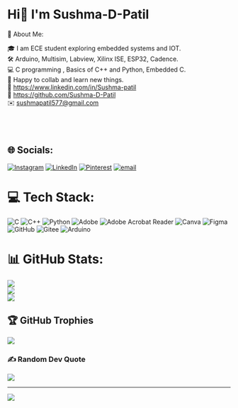 # Hi👋 I'm Sushma-D-Patil
💫 About Me:

🎓 I am ECE student exploring embedded systems and IOT.<br>🛠️ Arduino, Multisim, Labview, Xilinx ISE, ESP32, Cadence.<br>💻 C programming , Basics of C++ and Python, Embedded C.<br>🌱 Happy to collab and learn new things.<br>🔗 https://www.linkedin.com/in/Sushma-patil<br>🤝 https://github.com/Sushma-D-Patil<br>✉️ sushmapatil577@gmail.com<br><br><br><br>


## 🌐 Socials:
[![Instagram](https://img.shields.io/badge/Instagram-%23E4405F.svg?logo=Instagram&logoColor=white)](https://instagram.com/Sushmagouda18) [![LinkedIn](https://img.shields.io/badge/LinkedIn-%230077B5.svg?logo=linkedin&logoColor=white)](https://linkedin.com/in/sushma-patil) [![Pinterest](https://img.shields.io/badge/Pinterest-%23E60023.svg?logo=Pinterest&logoColor=white)](https://pinterest.com/Sushma) [![email](https://img.shields.io/badge/Email-D14836?logo=gmail&logoColor=white)](mailto:sushmapatil577@gmail.com) 

# 💻 Tech Stack:
![C](https://img.shields.io/badge/c-%2300599C.svg?style=flat&logo=c&logoColor=white) ![C++](https://img.shields.io/badge/c++-%2300599C.svg?style=flat&logo=c%2B%2B&logoColor=white) ![Python](https://img.shields.io/badge/python-3670A0?style=flat&logo=python&logoColor=ffdd54) ![Adobe](https://img.shields.io/badge/adobe-%23FF0000.svg?style=flat&logo=adobe&logoColor=white) ![Adobe Acrobat Reader](https://img.shields.io/badge/Adobe%20Acrobat%20Reader-EC1C24.svg?style=flat&logo=Adobe%20Acrobat%20Reader&logoColor=white) ![Canva](https://img.shields.io/badge/Canva-%2300C4CC.svg?style=flat&logo=Canva&logoColor=white) ![Figma](https://img.shields.io/badge/figma-%23F24E1E.svg?style=flat&logo=figma&logoColor=white) ![GitHub](https://img.shields.io/badge/github-%23121011.svg?style=flat&logo=github&logoColor=white) ![Gitee](https://img.shields.io/badge/Gitee-C71D23?style=flat&logo=gitee&logoColor=white) ![Arduino](https://img.shields.io/badge/-Arduino-00979D?style=flat&logo=Arduino&logoColor=white)
# 📊 GitHub Stats:
![](https://github-readme-stats.vercel.app/api?username=Sushma-D-Patil&theme=default_repocard&hide_border=true&include_all_commits=true&count_private=true)<br/>
![](https://nirzak-streak-stats.vercel.app/?user=Sushma-D-Patil&theme=default_repocard&hide_border=true)<br/>
![](https://github-readme-stats.vercel.app/api/top-langs/?username=Sushma-D-Patil&theme=default_repocard&hide_border=true&include_all_commits=true&count_private=true&layout=compact)

## 🏆 GitHub Trophies
![](https://github-profile-trophy.vercel.app/?username=Sushma-D-Patil&theme=radical&no-frame=true&no-bg=false&margin-w=4)

### ✍️ Random Dev Quote
![](https://quotes-github-readme.vercel.app/api?type=horizontal&theme=radical)

---
[![](https://visitcount.itsvg.in/api?id=Sushma-D-Patil&icon=0&color=0)](https://visitcount.itsvg.in)

<!-- Proudly created with GPRM ( https://gprm.itsvg.in ) -->
